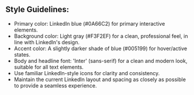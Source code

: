 
## Style Guidelines:

- Primary color: LinkedIn blue (#0A66C2) for primary interactive elements.
- Background color: Light gray (#F3F2EF) for a clean, professional feel, in line with LinkedIn's design.
- Accent color: A slightly darker shade of blue (#005199) for hover/active states.
- Body and headline font: 'Inter' (sans-serif) for a clean and modern look, suitable for all text elements.
- Use familiar LinkedIn-style icons for clarity and consistency.
- Maintain the current LinkedIn layout and spacing as closely as possible to provide a seamless experience.
